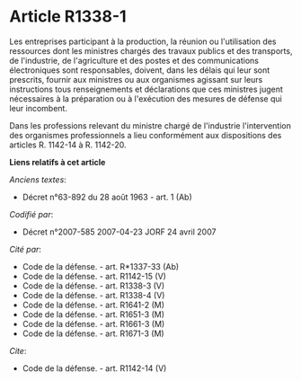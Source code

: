 # Article R1338-1

Les entreprises participant à la production, la réunion ou l'utilisation des ressources dont les ministres chargés des
travaux publics et des transports, de l'industrie, de l'agriculture et des postes et des communications électroniques sont
responsables, doivent, dans les délais qui leur sont prescrits, fournir aux ministres ou aux organismes agissant sur leurs
instructions tous renseignements et déclarations que ces ministres jugent nécessaires à la préparation ou à l'exécution des
mesures de défense qui leur incombent. 

Dans les professions relevant du ministre chargé de l'industrie l'intervention des organismes professionnels a lieu
conformément aux dispositions des articles R. 1142-14 à R. 1142-20.

**Liens relatifs à cet article**

_Anciens textes_:

  - Décret n°63-892 du 28 août 1963 - art. 1 (Ab)

_Codifié par_:

  - Décret n°2007-585 2007-04-23 JORF 24 avril 2007

_Cité par_:

  - Code de la défense. - art. R*1337-33 (Ab)
  - Code de la défense. - art. R1142-15 (V)
  - Code de la défense. - art. R1338-3 (V)
  - Code de la défense. - art. R1338-4 (V)
  - Code de la défense. - art. R1641-2 (M)
  - Code de la défense. - art. R1651-3 (M)
  - Code de la défense. - art. R1661-3 (M)
  - Code de la défense. - art. R1671-3 (M)

_Cite_:

  - Code de la défense. - art. R1142-14 (V)
